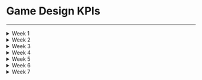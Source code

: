 # Game Design KPIs

---

<details>

<summary>Week 1</summary>

## Documentation KPIs

| Documentation                  | To target | Current | Next week's objective |
|--------------------------------|-----------|---------|-----------------------|
| Functional specifications (V1) | 100%      | 60%     | 80%                   |
| Technical specification (V1)   | 100%      | 50%     | 70%                   |
| Test plan (V1)                 | 100%      | 25%     | 50%                   |
| Stage mock up documented       | 100%      | 70%     | 100%                  |

- **Functional specifications (V1)**
  - 0%: nothing
  - 70%: written
  - 100%: validated by the group

- **Technical specification (V1)**
  - 0%: nothing
  - 70%: written
  - 100%: validated by the group

- **Test plan (V1)**
  - 0%: nothing
  - 70%: written
  - 100%: validated by the group

- **Stage mock up documented**
  - 0%: nothing
  - 35%: draft
  - 70%: validated by the group
  - 100%: insert in documentation

## Deliverables KPIs

| Deliverables       | To target              | Current             | Next week's objective  |
|--------------------|------------------------|---------------------|------------------------|
| Game idea document | 100%                   | 100%                | /                      |
| Prototype          | Implemented and tested | Nothing implemented | Implemented and tested |

- **Game idea document:**
  - 0%: nothing
  - 70%: written
  - 90%: validated by the group
  - 100%: sent to Konstantinos Dimopoulos (PDF format) and pushed on Github

- **Prototype:**

  - To be validated needs:

    - to be tested by at least 3 different people
    - to be implemented and push on github

## Testing KPIs

| Testing   | To target | Current | Next week's objective |
|-----------|-----------|---------|-----------------------|
| Test case | 51/51     | 0/51    | 0/51                  |

- **Test case**: number of test that passed

## Game development KPIs

| Game development                  | To target   | Current         | Next week's objective |
|-----------------------------------|-------------|-----------------|-----------------------|
| Stage designed on Unreal Engine   | Implemented | Not implemented | Implemented           |

- **Stage designed on Unreal Engine**: implemented and push on github

---

</details>

<details>

<summary>Week 2</summary>

## Documentation KPIs week 2

| Documentation                   | To target | Current | Next week's objective |
|---------------------------------|-----------|---------|-----------------------|
| Functionnal specifications (V1) | 100%      | 100%    | /                     |
| Technical specification (V1)    | 100%      | 100%    | /                     |
| Test plan (V1)                  | 100%      | 100%    | /                     |
| Stage mock up documented        | 100%      | 100%    | 100%                  |
| Functionnal specifications (V2) | 100%      | 20%     | 40%                   |
| Technical specification (V2)    | 100%      | 10%     | 40%                   |
| Test plan (V2)                  | 100%      | 10%     | 30%                   |

- **Functional specifications (V1 and V2)**
  - 0%: nothing
  - 70%: written
  - 100%: validated by the group

- **Technical specification (V1 and V2)**
  - 0%: nothing
  - 70%: written
  - 100%: validated by the group

- **Test plan (V1 and V2)**
  - 0%: nothing
  - 70%: written
  - 100%: validated by the group

- **stage mock up documented**
  - 0%: nothing
  - 35%: draft
  - 70%: validated by the group
  - 100%: insert in documentation

## Deliverables KPIs week 2

| Deliverables       | To target              | Current                | Next week's objective   |
|--------------------|------------------------|------------------------|-------------------------|
| Game idea document | 100%                   | 100%                   | /                       |
| Prototype          | Implemented and tested | Implemented and tested | /                       |
| Prototype survey   | 100%                   | 100%                   | /                       |
| Vertical slice     | Implemented and tested | Nothing implemented    | Design part Implemented |

- **Game idea document:**
  - 0%: nothing
  - 70%: written
  - 90%: validated by the group
  - 100%: sent to Konstantinos Dimopoulos (PDF format) and pushed on Github

- **Prototype:**

  - To be validated needs:

    - to be tested by at least 3 different people
    - to be implemented and push on github

- **Prototype survey:**
  - 0%: nothing
  - 70%: written
  - 80%: validated by the group
  - 90%: Answered by at least 3 people
  - 100%: Pushed on Github

- **Vertical slice:**
  - To be validated needs:

    - to be tested by at least 3 different people
    - to be implemented and push on github

## Testing KPIs week 2

| Testing   | To target | Current | Next week's objective |
|-----------|-----------|---------|-----------------------|
| Test case | 51/51     | 0/51    | 0/51                  |

- **Test case**: number of test that passed

## Game development KPIs week 2

| Game development                  | To target   | Current         | Next week's objective |
|-----------------------------------|-------------|-----------------|-----------------------|
| Stage designed on Unreal Engine   | Implemented | Not implemented | Implemented           |

- **Stage designed on Unreal Engine**: implemented and push on github

---

</details>

<details>

<summary>Week 3</summary>

## Documentation KPIs week 3

| Documentation                   | To target | Current | Next week's objective |
|---------------------------------|-----------|---------|-----------------------|
| Functionnal specifications (V1) | 100%      | 100%    | /                     |
| Technical specification (V1)    | 100%      | 100%    | /                     |
| Test plan (V1)                  | 100%      | 100%    | /                     |
| Stage mock up documented        | 100%      | 100%    | /                     |
| Functionnal specifications (V2) | 100%      | 20%     | 40%                   |
| Technical specification (V2)    | 100%      | 10%     | 40%                   |
| Test plan (V2)                  | 100%      | 10%     | 30%                   |

- **Functional specifications (V1 and V2)**
  - 0%: nothing
  - 70%: written
  - 100%: validated by the group

- **Technical specification (V1 and V2)**
  - 0%: nothing
  - 70%: written
  - 100%: validated by the group

- **Test plan (V1 and V2)**
  - 0%: nothing
  - 70%: written
  - 100%: validated by the group

- **stage mock up documented**
  - 0%: nothing
  - 35%: draft
  - 70%: validated by the group
  - 100%: insert in documentation

## Deliverables KPIs week 3

| Deliverables       | To target   | Current             | Next week's objective |
|--------------------|-------------|---------------------|-----------------------|
| Game idea document | 100%        | 100%                | /                     |
| Prototype          | Implemented | Implemented         | /                     |
| Prototype survey   | 100%        | 100%                | /                     |
| Vertical slice     | Implemented | Nothing implemented | Implemented           |

- **Game idea document:**
  - 0%: nothing
  - 70%: written
  - 90%: validated by the group
  - 100%: sent to Konstantinos Dimopoulos (PDF format) and pushed on Github

- **Prototype*:**
  - To be validated needs:

    - to be tested by at least 3 different people
    - to be implemented and push on github

- **Prototype survey:**
  - 0%: nothing
  - 70%: written
  - 80%: validated by the group
  - 90%: Answered by at least 3 people
  - 100%: Pushed on Github

- **Vertical slice:**
  - To be validated needs:

    - to be tested by at least 3 different people
    - to be implemented and push on github

## Testing KPIs week 3

| Testing   | To target | Current | Next week's objective |
|-----------|-----------|---------|-----------------------|
| Test case | 51/51     | 5/51    | 10/51                 |

- **Test case**: number of test that passed

## Game development KPIs week 3

| Game development                | To target              | Current | Next week's objective  |
|---------------------------------|------------------------|---------|------------------------|
| Stage designed on Unreal Engine | Implemented            | Doing   | Implemented            |
| Enemies table                   | 4/4                    | 0/4     | 4/4                    |
| Weapons table                   | 3/3                    | 3/3     | /                      |
| Enemies are following the path  | Implemented and tested | Doing   | Implemented and tested |
| Place weapons and choice        | Implemented and tested | Doing   | Implemented and tested |
| Ennemies tracking               | Implemented and tested | Doing   | Implemented and tested |
| Enemies' health bar             | Implemented and tested | Doing   | Implemented and tested |
| Can kill enemies                | Implemented and tested | Doing   | Implemented and tested |

- **Stage designed on Unreal Engine**: implemented and push on github
- **Enemies and weapons table**: all the categories are filled
- **Game's features**: need to be implemented and tested to be validated

---
</details>

<details>

<summary>Week 4</summary>

## Documentation KPIs week 4

| Documentation                   | To target | Current | Next week's objective |
|---------------------------------|-----------|---------|-----------------------|
| Functionnal specifications (V1) | 100%      | 100%    | /                     |
| Technical specification (V1)    | 100%      | 100%    | /                     |
| Test plan (V1)                  | 100%      | 100%    | /                     |
| Stage mock up documented        | 100%      | 100%    | /                     |
| Functionnal specifications (V2) | 100%      | 30%     | 40%                   |
| Technical specification (V2)    | 100%      | 20%     | 40%                   |
| Test plan (V2)                  | 100%      | 20%     | 30%                   |

- **Functional specifications (V1 and V2)**
  - 0%: nothing
  - 70%: written
  - 100%: validated by the group

- **Technical specification (V1 and V2)**
  - 0%: nothing
  - 70%: written
  - 100%: validated by the group

- **Test plan (V1 and V2)**
  - 0%: nothing
  - 70%: written
  - 100%: validated by the group

- **stage mock up documented**
  - 0%: nothing
  - 35%: draft
  - 70%: validated by the group
  - 100%: insert in documentation

## Deliverables KPIs week 4

| Deliverables          | To target   | Current             | Next week's objective |
|-----------------------|-------------|---------------------|-----------------------|
| Game idea document    | 100%        | 100%                | /                     |
| Prototype             | Implemented | Implemented         | /                     |
| Prototype survey      | 100%        | 100%                | /                     |
| Vertical slice        | Implemented | Nothing implemented | /                     |
| Vertical slice survey | 100%        | Nothing 100%        | /                     |

- **Game idea document:**
  - 0%: nothing
  - 70%: written
  - 90%: validated by the group
  - 100%: sent to Konstantinos Dimopoulos (PDF format) and pushed on Github

- **Prototype*:**
  - To be validated needs:

    - to be tested by at least 3 different people
    - to be implemented and push on github

- **Prototype survey:**
  - 0%: nothing
  - 70%: written
  - 80%: validated by the group
  - 90%: Answered by at least 3 people
  - 100%: Pushed on Github

- **Vertical slice:**
  - To be validated needs:

    - to be tested by at least 3 different people
    - to be implemented and push on github

- **Vertical slice survey:**
  - 0%: nothing
  - 70%: written
  - 80%: validated by the group
  - 90%: Answered by at least 3 people
  - 100%: Pushed on Github

## Testing KPIs week 4

| Testing   | To target | Current | Next week's objective |
|-----------|-----------|---------|-----------------------|
| Test case | 51/51     | 10/51   | 20/51                 |

- **Test case**: number of test that passed

## Game development KPIs week 4

| Game development                | To target              | Current                | Next week's objective |
|---------------------------------|------------------------|------------------------|-----------------------|
| Stage designed on Unreal Engine | Implemented            | Doing                  | Implemented           |
| Enemies table                   | 3/3                    | 3/3                    | /                     |
| Weapons table                   | 3/3                    | 3/3                    | /                     |
| Enemies are following the path  | Implemented and tested | Implemented and tested | /                     |
| Place weapons and choice        | Implemented and tested | Implemented and tested | /                     |
| Ennemies tracking               | Implemented and tested | Implemented and tested | /                     |
| Enemies' health bar             | Implemented and tested | Implemented and tested | /                     |
| Can kill enemies                | Implemented and tested | Implemented and tested | /                     |

- **Stage designed on Unreal Engine**: implemented and push on github
- **Enemies and weapons table**: all the categories are filled
- **Game's features**: need to be implemented and tested to be validated

---
</details>

<details>

<summary>Week 5</summary>

## Documentation KPIs week 5

| Documentation                   | To target | Current | Next week's objective |
|---------------------------------|-----------|---------|-----------------------|
| Functionnal specifications (V1) | 100%      | 100%    | /                     |
| Technical specification (V1)    | 100%      | 100%    | /                     |
| Test plan (V1)                  | 100%      | 100%    | /                     |
| Stage mock up documented        | 100%      | 100%    | /                     |
| Functionnal specifications (V2) | 100%      | 70%     | 100%                  |
| Technical specification (V2)    | 100%      | 60%     | 100%                  |
| Test plan (V2)                  | 100%      | 100%    | /                     |
| Research document               | 2/2       | 1/2     | 2/2                   |

- **Functional specifications (V1 and V2)**
  - 0%: nothing
  - 70%: written
  - 100%: validated by the group

- **Technical specification (V1 and V2)**
  - 0%: nothing
  - 70%: written
  - 100%: validated by the group

- **Test plan (V1 and V2)**
  - 0%: nothing
  - 70%: written
  - 100%: validated by the group

- **stage mock up documented**
  - 0%: nothing
  - 35%: draft
  - 70%: validated by the group
  - 100%: insert in documentation

- **Research document**
  - data organization done
  - product research done

## Deliverables KPIs week 5

| Deliverables          | To target   | Current             | Next week's objective |
|-----------------------|-------------|---------------------|-----------------------|
| Game idea document    | 100%        | 100%                | /                     |
| Prototype             | Implemented | Implemented         | /                     |
| Prototype survey      | 100%        | 100%                | /                     |
| Vertical slice        | Implemented | Nothing implemented | /                     |
| Vertical slice survey | 100%        | Nothing 100%        | /                     |

- **Game idea document:**
  - 0%: nothing
  - 70%: written
  - 90%: validated by the group
  - 100%: sent to Konstantinos Dimopoulos (PDF format) and pushed on Github

- **Prototype*:**
  - To be validated needs:

    - to be tested by at least 3 different people
    - to be implemented and push on github

- **Prototype survey:**
  - 0%: nothing
  - 70%: written
  - 80%: validated by the group
  - 90%: Answered by at least 3 people
  - 100%: Pushed on Github

- **Vertical slice:**
  - To be validated needs:

    - to be tested by at least 3 different people
    - to be implemented and push on github

- **Vertical slice survey:**
  - 0%: nothing
  - 70%: written
  - 80%: validated by the group
  - 90%: Answered by at least 3 people
  - 100%: Pushed on Github

## Testing KPIs week 5

| Testing   | To target | Current | Next week's objective |
|-----------|-----------|---------|-----------------------|
| Test case | 69/69     | 20/69   | 35/69                 |

## Game development KPIs week 5

| Game development                | To target                 | Current                | Next week's objective |
|---------------------------------|---------------------------|------------------------|-----------------------|
| Stage designed on Unreal Engine | Implemented               | Doing                  | Implemented           |
| Enemies table                   | 3/3                       | 3/3                    | /                     |
| Weapons table                   | 3/3                       | 3/3                    | /                     |
| Enemies are following the path  | Implemented and tested    | Implemented and tested | /                     |
| Place weapons and choice        | Implemented and tested    | Implemented and tested | /                     |
| Ennemies tracking               | Implemented and tested    | Implemented and tested | /                     |
| Enemies' health bar             | Implemented and tested    | Implemented and tested | /                     |
| Can kill enemies                | Implemented and tested    | Implemented and tested | /                     |
| 1st view player                 | Implemented and tested    | Implemented and tested | /                     |
| Camera                          | Fix                       | Not fix                | Fix                   |
| Design                          | Implemented and validated | Basic design           | Implemented           |
| End game                        | Implemented and validated | Game over message      | Implemented           |

- **Stage designed on Unreal Engine**: implemented and push on github
- **Enemies and weapons table**: all the categories are filled
- **Game's features**: need to be implemented and tested to be validated

---
</details>

<details>

<summary>Week 6</summary>

## Documentation KPIs week 6

| Documentation                   | To target | Current | Next week's objective |
|---------------------------------|-----------|---------|-----------------------|
| Functionnal specifications (V1) | 100%      | 100%    | /                     |
| Technical specification (V1)    | 100%      | 100%    | /                     |
| Test plan (V1)                  | 100%      | 100%    | /                     |
| Stage mock up documented        | 100%      | 100%    | /                     |
| Functionnal specifications (V2) | 100%      | 100%    | /                     |
| Technical specification (V2)    | 100%      | 100%    | /                     |
| Test plan (V2)                  | 100%      | 100%    | /                     |
| Research document               | 2/2       | 2/2     | /                     |

- **Functional specifications (V1 and V2)**
  - 0%: nothing
  - 70%: written
  - 100%: validated by the group

- **Technical specification (V1 and V2)**
  - 0%: nothing
  - 70%: written
  - 100%: validated by the group

- **Test plan (V1 and V2)**
  - 0%: nothing
  - 70%: written
  - 100%: validated by the group

- **stage mock up documented**
  - 0%: nothing
  - 35%: draft
  - 70%: validated by the group
  - 100%: insert in documentation

- **Research document**
  - data organization done
  - product research done

## Deliverables KPIs week 6

| Deliverables          | To target   | Current             | Next week's objective |
|-----------------------|-------------|---------------------|-----------------------|
| Game idea document    | 100%        | 100%                | /                     |
| Prototype             | Implemented | Implemented         | /                     |
| Prototype survey      | 100%        | 100%                | /                     |
| Vertical slice        | Implemented | Nothing implemented | /                     |
| Vertical slice survey | 100%        | Nothing 100%        | /                     |

- **Game idea document:**
  - 0%: nothing
  - 70%: written
  - 90%: validated by the group
  - 100%: sent to Konstantinos Dimopoulos (PDF format) and pushed on Github

- **Prototype*:**
  - To be validated needs:

    - to be tested by at least 3 different people
    - to be implemented and push on github

- **Prototype survey:**
  - 0%: nothing
  - 70%: written
  - 80%: validated by the group
  - 90%: Answered by at least 3 people
  - 100%: Pushed on Github

- **Vertical slice:**
  - To be validated needs:

    - to be tested by at least 3 different people
    - to be implemented and push on github

- **Vertical slice survey:**
  - 0%: nothing
  - 70%: written
  - 80%: validated by the group
  - 90%: Answered by at least 3 people
  - 100%: Pushed on Github

## Testing KPIs week 6

| Testing   | To target | Current | Next week's objective |
|-----------|-----------|---------|-----------------------|
| Test case | 69/69     | 45/69   | 69/69                 |

## Game development KPIs week 6

| Game development                | To target                 | Current                | Next week's objective |
|---------------------------------|---------------------------|------------------------|-----------------------|
| Stage designed on Unreal Engine | Implemented               | Doing                  | Implemented           |
| Enemies table                   | 3/3                       | 3/3                    | /                     |
| Weapons table                   | 3/3                       | 3/3                    | /                     |
| Enemies are following the path  | Implemented and tested    | Implemented and tested | /                     |
| Place weapons and choice        | Implemented and tested    | Implemented and tested | /                     |
| Ennemies tracking               | Implemented and tested    | Implemented and tested | /                     |
| Enemies' health bar             | Implemented and tested    | Implemented and tested | /                     |
| Can kill enemies                | Implemented and tested    | Implemented and tested | /                     |
| 1st view player                 | Implemented and tested    | Implemented and tested | /                     |
| Camera                          | Fix                       | Fix                    | /                     |
| Design                          | Implemented and validated | Basic design           | Implemented           |
| End game                        | Implemented and validated | Game over message      | /                     |

- **Stage designed on Unreal Engine**: implemented and push on github
- **Enemies and weapons table**: all the categories are filled
- **Game's features**: need to be implemented and tested to be validated

---
</details>

<details>

<summary>Week 7</summary>

## Documentation KPIs week 7

| Documentation                   | To target | Current | Next week's objective |
|---------------------------------|-----------|---------|-----------------------|
| Functionnal specifications (V1) | 100%      | 100%    | /                     |
| Technical specification (V1)    | 100%      | 100%    | /                     |
| Test plan (V1)                  | 100%      | 100%    | /                     |
| Stage mock up documented        | 100%      | 100%    | /                     |
| Functionnal specifications (V2) | 100%      | 100%    | /                     |
| Technical specification (V2)    | 100%      | 100%    | /                     |
| Test plan (V2)                  | 100%      | 100%    | /                     |
| Research document               | 2/2       | 2/2     | /                     |
| Functionnal specifications (V2) | 100%      | 100%    | /                     |
| Technical specification (V2)    | 100%      | 100%    | /                     |
| Test plan (V2)                  | 100%      | 100%    | /                     |

- **Functional specifications (V1 and V2)**
  - 0%: nothing
  - 70%: written
  - 100%: validated by the group

- **Technical specification (V1 and V2)**
  - 0%: nothing
  - 70%: written
  - 100%: validated by the group

- **Test plan (V1 and V2)**
  - 0%: nothing
  - 70%: written
  - 100%: validated by the group

- **stage mock up documented**
  - 0%: nothing
  - 35%: draft
  - 70%: validated by the group
  - 100%: insert in documentation

- **Research document**
  - data organization done
  - product research done

## Deliverables KPIs week 7

| Deliverables          | To target   | Current             | Next week's objective |
|-----------------------|-------------|---------------------|-----------------------|
| Game idea document    | 100%        | 100%                | /                     |
| Prototype             | Implemented | Implemented         | /                     |
| Prototype survey      | 100%        | 100%                | /                     |
| Vertical slice        | Implemented | Nothing implemented | /                     |
| Vertical slice survey | 100%        | Nothing 100%        | /                     |
| Final game            | Implemented | Implemented         | /                     |

- **Game idea document:**
  - 0%: nothing
  - 70%: written
  - 90%: validated by the group
  - 100%: sent to Konstantinos Dimopoulos (PDF format) and pushed on Github

- **Prototype*:**
  - To be validated needs:

    - to be tested by at least 3 different people
    - to be implemented and push on github

- **Prototype survey:**
  - 0%: nothing
  - 70%: written
  - 80%: validated by the group
  - 90%: Answered by at least 3 people
  - 100%: Pushed on Github

- **Vertical slice:**
  - To be validated needs:

    - to be tested by at least 3 different people
    - to be implemented and push on github

- **Vertical slice survey:**
  - 0%: nothing
  - 70%: written
  - 80%: validated by the group
  - 90%: Answered by at least 3 people
  - 100%: Pushed on Github

- **Final game**
  - To be validated needs:

    - to be tested by at least 3 different people
    - to be implemented and push on github

## Testing KPIs week 7

| Testing   | To target | Current | Next week's objective |
|-----------|-----------|---------|-----------------------|
| Test case | 69/69     | 69/69   | /                     |

## Game development KPIs week 7

| Game development                | To target                 | Current                | Next week's objective |
|---------------------------------|---------------------------|------------------------|-----------------------|
| Stage designed on Unreal Engine | Implemented               | Doing                  | Implemented           |
| Enemies table                   | 3/3                       | 3/3                    | /                     |
| Weapons table                   | 3/3                       | 3/3                    | /                     |
| Enemies are following the path  | Implemented and tested    | Implemented and tested | /                     |
| Place weapons and choice        | Implemented and tested    | Implemented and tested | /                     |
| Ennemies tracking               | Implemented and tested    | Implemented and tested | /                     |
| Enemies' health bar             | Implemented and tested    | Implemented and tested | /                     |
| Can kill enemies                | Implemented and tested    | Implemented and tested | /                     |
| 1st view player                 | Implemented and tested    | Implemented and tested | /                     |
| Camera                          | Fix                       | Fix                    | /                     |
| Design                          | Implemented and validated | Basic design           | /                     |
| End game                        | Implemented and validated | Game over message      | /                     |

- **Stage designed on Unreal Engine**: implemented and push on github
- **Enemies and weapons table**: all the categories are filled
- **Game's features**: need to be implemented and tested to be validated

---
</details>
